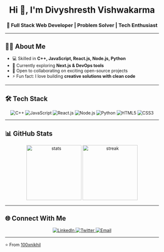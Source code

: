
<h1 align="center">Hi 👋, I'm Divyshresth Vishwakarma</h1>
<h3 align="center">🚀 Full Stack Web Developer | Problem Solver | Tech Enthusiast</h3>

---

## 👨‍💻 About Me
- 💻 Skilled in **C++, JavaScript, React.js, Node.js, Python**
- 🌱 Currently exploring **Next.js & DevOps tools**
- 🤝 Open to collaborating on exciting open-source projects
- ⚡ Fun fact: I love building **creative solutions with clean code**

---

## 🛠️ Tech Stack

<p align="center">
  <img src="https://img.shields.io/badge/C++-00599C?style=for-the-badge&logo=c%2B%2B&logoColor=white" alt="C++" />
  <img src="https://img.shields.io/badge/JavaScript-F7DF1E?style=for-the-badge&logo=javascript&logoColor=black" alt="JavaScript" />
  <img src="https://img.shields.io/badge/React-20232A?style=for-the-badge&logo=react&logoColor=61DAFB" alt="React.js" />
  <img src="https://img.shields.io/badge/Node.js-339933?style=for-the-badge&logo=nodedotjs&logoColor=white" alt="Node.js" />
  <img src="https://img.shields.io/badge/Python-3776AB?style=for-the-badge&logo=python&logoColor=white" alt="Python" />
  <img src="https://img.shields.io/badge/HTML5-E34F26?style=for-the-badge&logo=html5&logoColor=white" alt="HTML5" />
  <img src="https://img.shields.io/badge/CSS3-1572B6?style=for-the-badge&logo=css3&logoColor=white" alt="CSS3" />
</p>

---

## 📊 GitHub Stats

<p align="center">
  <img src="https://github-readme-stats.vercel.app/api?username=100xnikhil&show_icons=true&theme=radical" alt="stats" height="180" />
  <img src="https://github-readme-streak-stats.herokuapp.com/?user=100xnikhil&theme=radical" alt="streak" height="180" />
</p>

---

## 🌐 Connect With Me
<p align="center">
  <a href="https://linkedin.com/in/(https://www.linkedin.com/in/divyshresthvishwakarma/)" target="_blank">
    <img src="https://img.shields.io/badge/LinkedIn-0A66C2?style=for-the-badge&logo=linkedin&logoColor=white" alt="LinkedIn" />
  </a>
  <a href="https://twitter.com/(https://x.com/100xnikhil)" target="_blank">
    <img src="https://img.shields.io/badge/Twitter-1DA1F2?style=for-the-badge&logo=twitter&logoColor=white" alt="Twitter" />
  </a>
  <a href="mailto:divyshresth2005@gmail.com">
    <img src="https://img.shields.io/badge/Email-D14836?style=for-the-badge&logo=gmail&logoColor=white" alt="Email" />
  </a>
</p>

---

⭐️ From [100xnikhil](https://github.com[DivyshresthVishwakarma])
